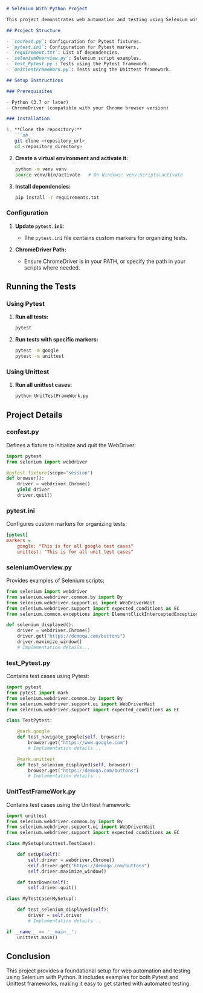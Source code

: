 
```markdown
# Selenium With Python Project

This project demonstrates web automation and testing using Selenium with Python. It includes setup and examples for both Pytest and Unittest frameworks.

## Project Structure

- `confest.py`: Configuration for Pytest fixtures.
- `pytest.ini`: Configuration for Pytest markers.
- `requirement.txt`: List of dependencies.
- `seleniumOverview.py`: Selenium script examples.
- `test_Pytest.py`: Tests using the Pytest framework.
- `UnitTestFrameWork.py`: Tests using the Unittest framework.

## Setup Instructions

### Prerequisites

- Python (3.7 or later)
- ChromeDriver (compatible with your Chrome browser version)

### Installation

1. **Clone the repository:**
   ```sh
   git clone <repository_url>
   cd <repository_directory>
   ```

2. **Create a virtual environment and activate it:**
   ```sh
   python -m venv venv
   source venv/bin/activate   # On Windows: venv\Scripts\activate
   ```

3. **Install dependencies:**
   ```sh
   pip install -r requirements.txt
   ```

### Configuration

1. **Update `pytest.ini`:**
   - The `pytest.ini` file contains custom markers for organizing tests.

2. **ChromeDriver Path:**
   - Ensure ChromeDriver is in your PATH, or specify the path in your scripts where needed.

## Running the Tests

### Using Pytest

1. **Run all tests:**
   ```sh
   pytest
   ```

2. **Run tests with specific markers:**
   ```sh
   pytest -m google
   pytest -m unittest
   ```

### Using Unittest

1. **Run all unittest cases:**
   ```sh
   python UnitTestFrameWork.py
   ```

## Project Details

### confest.py

Defines a fixture to initialize and quit the WebDriver:

```python
import pytest
from selenium import webdriver

@pytest.fixture(scope="session")
def browser():
    driver = webdriver.Chrome()
    yield driver
    driver.quit()
```

### pytest.ini

Configures custom markers for organizing tests:

```ini
[pytest]
markers =
    google: "This is for all google test cases"
    unittest: "This is for all unit test cases"
```

### seleniumOverview.py

Provides examples of Selenium scripts:

```python
from selenium import webdriver
from selenium.webdriver.common.by import By
from selenium.webdriver.support.ui import WebDriverWait
from selenium.webdriver.support import expected_conditions as EC
from selenium.common.exceptions import ElementClickInterceptedException

def selenium_displayed():
    driver = webdriver.Chrome()
    driver.get("https://demoqa.com/buttons")
    driver.maximize_window()
    # Implementation details...
```

### test_Pytest.py

Contains test cases using Pytest:

```python
import pytest
from pytest import mark
from selenium.webdriver.common.by import By
from selenium.webdriver.support.ui import WebDriverWait
from selenium.webdriver.support import expected_conditions as EC

class TestPytest:

    @mark.google
    def test_navigate_google(self, browser):
        browser.get("https://www.google.com")
        # Implementation details...

    @mark.unittest
    def test_selenium_displayed(self, browser):
        browser.get("https://demoqa.com/buttons")
        # Implementation details...
```

### UnitTestFrameWork.py

Contains test cases using the Unittest framework:

```python
import unittest
from selenium.webdriver.common.by import By
from selenium.webdriver.support.ui import WebDriverWait
from selenium.webdriver.support import expected_conditions as EC

class MySetup(unittest.TestCase):

    def setUp(self):
        self.driver = webdriver.Chrome()
        self.driver.get("https://demoqa.com/buttons")
        self.driver.maximize_window()

    def tearDown(self):
        self.driver.quit()

class MyTestCase(MySetup):

    def test_selenium_displayed(self):
        driver = self.driver
        # Implementation details...

if __name__ == '__main__':
    unittest.main()
```

## Conclusion

This project provides a foundational setup for web automation and testing using Selenium with Python. It includes examples for both Pytest and Unittest frameworks, making it easy to get started with automated testing.

